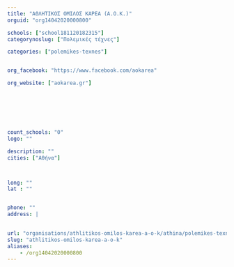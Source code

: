 ```yaml
---
title: "ΑΘΛΗΤΙΚΟΣ ΟΜΙΛΟΣ ΚΑΡΕΑ (Α.Ο.Κ.)"
orguid: "org14042020000800"

schools: ["school181120182315"]
categorynoslug: ["Πολεμικές τέχνες"]

categories: ["polemikes-texnes"]


org_facebook: "https://www.facebook.com/aokarea"

org_website: ["aokarea.gr"]







count_schools: "0"
logo: ""

description: ""
cities: ["Αθήνα"]



long: ""
lat : ""


phone: ""
address: |
    

url: "organisations/athlitikos-omilos-karea-a-o-k/athina/polemikes-texnes"
slug: "athlitikos-omilos-karea-a-o-k"
aliases:
    - /org14042020000800
---
```



